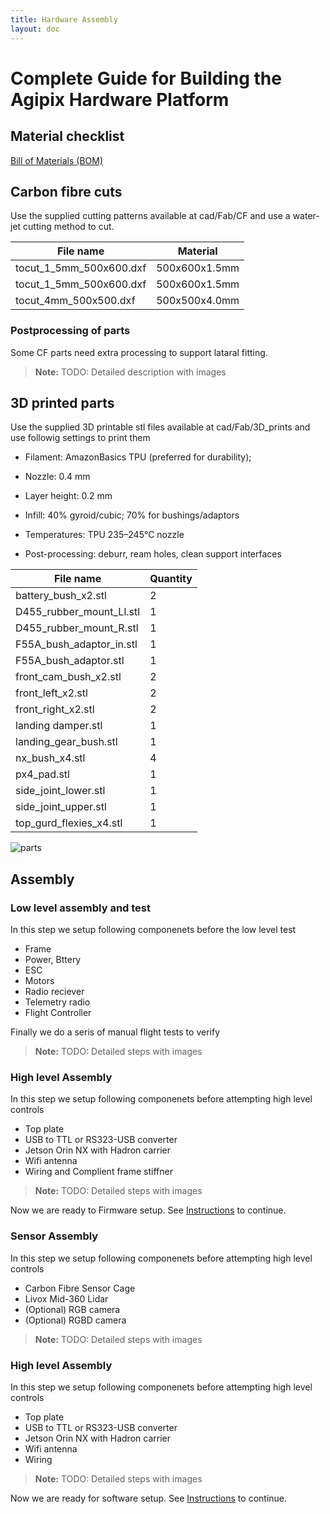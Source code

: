 ```yaml
---
title: Hardware Assembly
layout: doc
---
```


# Complete Guide for Building the Agipix Hardware Platform

## Material checklist

 [Bill of Materials (BOM)](https://sasakuruppuarachchi.github.io/agipix/bom.html)

## Carbon fibre cuts

Use the supplied cutting patterns available at cad/Fab/CF and use a water-jet cutting method to cut.

| File name                  | Material        |
|---------------------------|-----------------|
| tocut_1_5mm_500x600.dxf   | 500x600x1.5mm   |
| tocut_1_5mm_500x600.dxf   | 500x600x1.5mm   |
| tocut_4mm_500x500.dxf     | 500x500x4.0mm   |

### Postprocessing of parts
Some CF parts need extra processing to support lataral fitting.

> **Note:** TODO: Detailed description with images

## 3D printed parts

Use the supplied 3D printable stl files available at cad/Fab/3D_prints and use followig settings to print them

- Filament: AmazonBasics TPU (preferred for durability);
- Nozzle: 0.4 mm 
- Layer height: 0.2 mm
- Infill: 40% gyroid/cubic; 70% for bushings/adaptors
- Temperatures: TPU 235–245°C nozzle

- Post-processing: deburr, ream holes, clean support interfaces

| File name | Quantity |
|---|---|
| battery_bush_x2.stl | 2 |
| D455_rubber_mount_Ll.stl | 1 |
| D455_rubber_mount_R.stl | 1 |
| F55A_bush_adaptor_in.stl | 1 |
| F55A_bush_adaptor.stl | 1 |
| front_cam_bush_x2.stl | 2 |
| front_left_x2.stl | 2 |
| front_right_x2.stl | 2 |
| landing damper.stl | 1 |
| landing_gear_bush.stl | 1 |
| nx_bush_x4.stl | 4 |
| px4_pad.stl | 1 |
| side_joint_lower.stl | 1 |
| side_joint_upper.stl | 1 |
| top_gurd_flexies_x4.stl | 1 |

![parts](assets/images/real/making/carbon_fibre_parts.jpg)

## Assembly

### Low level assembly and test

In this step we setup following componenets before the low level test
- Frame
- Power, Bttery
- ESC
- Motors
- Radio reciever
- Telemetry radio
- Flight Controller

Finally we do a seris of manual flight tests to verify

> **Note:** TODO: Detailed steps with images

### High level Assembly

In this step we setup following componenets before attempting high level controls
- Top plate
- USB to TTL or RS323-USB converter
- Jetson Orin NX with Hadron carrier
- Wifi antenna
- Wiring and Complient frame stiffner 

> **Note:** TODO: Detailed steps with images

Now we are ready to Firmware setup. See [Instructions](./2_flashing_hardware.md) to continue.

### Sensor Assembly

In this step we setup following componenets before attempting high level controls
- Carbon Fibre Sensor Cage
- Livox Mid-360 Lidar
- (Optional) RGB camera
- (Optional) RGBD camera

> **Note:** TODO: Detailed steps with images

### High level Assembly

In this step we setup following componenets before attempting high level controls
- Top plate
- USB to TTL or RS323-USB converter
- Jetson Orin NX with Hadron carrier
- Wifi antenna
- Wiring

> **Note:** TODO: Detailed steps with images

Now we are ready for software setup. See [Instructions](./3_software_setup.md) to continue.



